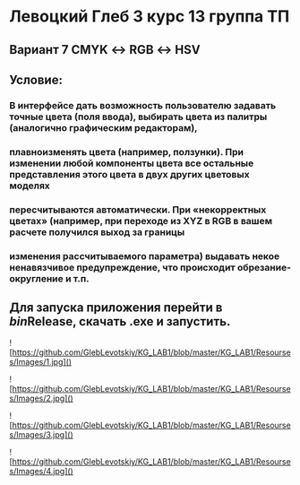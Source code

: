 # Левоцкий Глеб 3 курс 13 группа ТП
## Вариант 7 CMYK ↔ RGB ↔ HSV
## Условие:
### В интерфейсе дать возможность пользователю задавать точные цвета (поля ввода), выбирать цвета из палитры (аналогично графическим редакторам),
### плавноизменять цвета (например, ползунки). При изменении любой компоненты цвета все остальные представления этого цвета в двух других цветовых моделях
### пересчитываются автоматически. При «некорректных цветах» (например, при переходе из XYZ в RGB в вашем расчете получился выход за границы
### изменения рассчитываемого параметра) выдавать некое ненавязчивое предупреждение, что происходит обрезание-округление и т.п.
## Для запуска приложения перейти в *bin*Release, скачать .exe и запустить.

![https://github.com/GlebLevotskiy/KG_LAB1/blob/master/KG_LAB1/Resourses/Images/1.jpg]()

![https://github.com/GlebLevotskiy/KG_LAB1/blob/master/KG_LAB1/Resourses/Images/2.jpg]()

![https://github.com/GlebLevotskiy/KG_LAB1/blob/master/KG_LAB1/Resourses/Images/3.jpg]()

![https://github.com/GlebLevotskiy/KG_LAB1/blob/master/KG_LAB1/Resourses/Images/4.jpg]()
